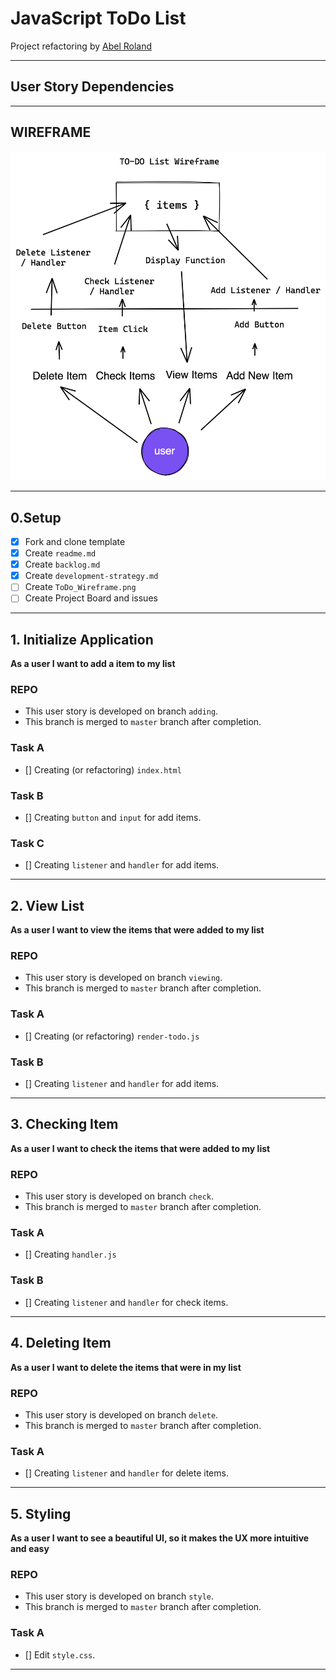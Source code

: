 # JavaScript ToDo List

Project refactoring by [Abel Roland](github.com/abelroland)

---

## User Story Dependencies

---

## WIREFRAME

![wireframe](../images/ToDo_Wireframe.png)

---

## 0.Setup

- [x] Fork and clone template
- [x] Create `readme.md`
- [x] Create `backlog.md`
- [x] Create `development-strategy.md`
- [ ] Create `ToDo_Wireframe.png`
- [ ] Create Project Board and issues
---

## 1. Initialize Application

__As a user I want to add a item to my list__

### REPO

- This user story is developed on branch `adding`.
- This branch is merged to `master` branch after completion.

### Task A

- [] Creating (or refactoring) `index.html`

### Task B

- [] Creating `button` and `input` for add items.

### Task C

- [] Creating `listener` and `handler` for add items.

---

## 2. View List

__As a user I want to view the items that were added to my list__

### REPO

- This user story is developed on branch `viewing`.
- This branch is merged to `master` branch after completion.

### Task A

- [] Creating (or refactoring) `render-todo.js`

### Task B

- [] Creating `listener` and `handler` for add items.

---

## 3. Checking Item

__As a user I want to check the items that were added to my list__

### REPO

- This user story is developed on branch `check`.
- This branch is merged to `master` branch after completion.

### Task A

- [] Creating `handler.js`

### Task B

- [] Creating `listener` and `handler` for check items.

---

## 4. Deleting Item

__As a user I want to delete the items that were in my list__

### REPO

- This user story is developed on branch `delete`.
- This branch is merged to `master` branch after completion.

### Task A

- [] Creating `listener` and `handler` for delete items.

---

## 5. Styling

__As a user I want to see a beautiful UI, so it makes the UX more intuitive and easy__

### REPO

- This user story is developed on branch `style`.
- This branch is merged to `master` branch after completion.

### Task A

- [] Edit `style.css`.

---